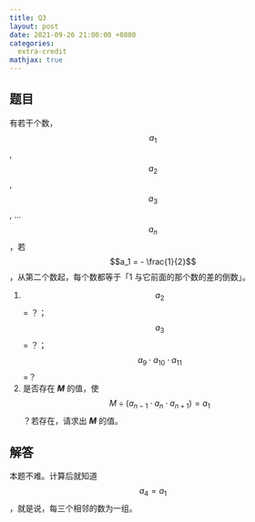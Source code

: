 ```yaml
---
title: Q3
layout: post
date: 2021-09-26 21:00:00 +0800
categories:
  extra-credit
mathjax: true
---
```


## 题目

有若干个数，$$a_1$$, $$a_2$$, $$a_3$$, ... $$a_n$$，若 $$a_1 = - \frac{1}{2}$$，从第二个数起，每个数都等于「1 与它前面的那个数的差的倒数」。

1. $$a_2$$ = ？；$$a_3$$ = ？；$$a_9 \cdot a_{10} \cdot a_{11}$$ =？
2. 是否存在 ***M*** 的值，使 $$ M \div (a_{n-1} \cdot a_n \cdot a_{n+1}) = a_1 $$？若存在，请求出 ***M*** 的值。

## 解答

本题不难。计算后就知道 $$a_4 = a_1$$，就是说，每三个相邻的数为一组。
